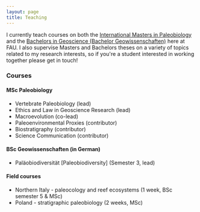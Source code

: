 ```yaml
---
layout: page
title: Teaching
---
```


I currently teach courses on both the [International Masters in Paleobiology](https://palaeobiology.nat.fau.de/) and the [Bachelors in Geoscience (Bachelor Geowissenschaften)](https://www.gzn.nat.fau.eu/) here at FAU. I also supervise Masters and Bachelors theses on a variety of topics related to my research interests, so if you're a student interested in working together please get in touch!


### Courses

#### MSc Paleobiology

- Vertebrate Paleobiology (lead)
- Ethics and Law in Geoscience Research (lead)
- Macroevolution (co-lead)
- Paleoenvironmental Proxies (contributor)
- Biostratigraphy (contributor)
- Science Communication (contributor)


#### BSc Geowissenschaften (in German)

- Paläobiodiversität [Paleobiodiversity] (Semester 3, lead)



#### Field courses

- Northern Italy - paleocology and reef ecosystems (1 week, BSc semester 5 & MSc)
- Poland - stratigraphic paleobiology (2 weeks, MSc)